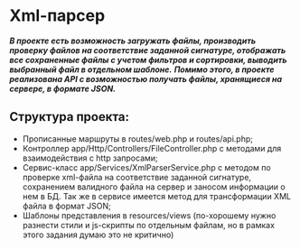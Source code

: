 # **Xml-парсер**

**_В проекте есть возможность загружать файлы, производить проверку файлов на соответствие заданной сигнатуре, отображать все сохраненные файлы с учетом фильтров и сортировки, выводить выбранный файл в отдельном шаблоне._**
**_Помимо этого, в проекте реализована API с возможностью получать файлы, хранящиеся на сервере, в формате JSON._**

## Структура проекта:

* Прописанные маршруты в routes/web.php и routes/api.php;
* Контроллер app/Http/Controllers/FileController.php с методами для взаимодействия с http запросами;
* Сервис-класс app/Services/XmlParserService.php с методом по проверке xml-файла на соответствие заданной сигнатуре, сохранением валидного файла на сервер и заносом информации о нем в БД. Так же в сервисе имеется метод для трансформации XML файла в формат JSON;
* Шаблоны представления в resources/views (по-хорошему нужно разнести стили и js-скрипты по отдельным файлам, но в рамках этого задания думаю это не критично)

